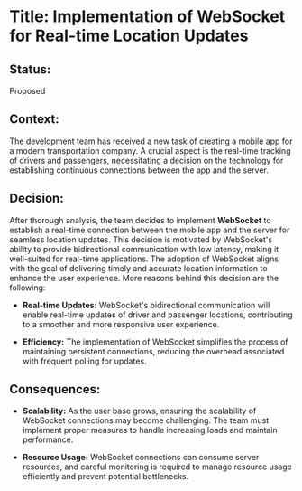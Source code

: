 # Title: Implementation of WebSocket for Real-time Location Updates

## Status: 
Proposed

## Context:
The development team has received a new task of creating a mobile app for a modern transportation company. A crucial aspect is the real-time tracking of drivers and passengers, necessitating a decision on the technology for establishing continuous connections between the app and the server.

## Decision:
After thorough analysis, the team decides to implement **WebSocket** to establish a real-time connection between the mobile app and the server for seamless location updates. This decision is motivated by WebSocket's ability to provide bidirectional communication with low latency, making it well-suited for real-time applications. The adoption of WebSocket aligns with the goal of delivering timely and accurate location information to enhance the user experience. More reasons behind this decision are the following:

- **Real-time Updates:**
  WebSocket's bidirectional communication will enable real-time updates of driver and passenger locations, contributing to a smoother and more responsive user experience.

- **Efficiency:**
  The implementation of WebSocket simplifies the process of maintaining persistent connections, reducing the overhead associated with frequent polling for updates.

## Consequences:

- **Scalability:**
  As the user base grows, ensuring the scalability of WebSocket connections may become challenging. The team must implement proper measures to handle increasing loads and maintain performance.

- **Resource Usage:**
  WebSocket connections can consume server resources, and careful monitoring is required to manage resource usage efficiently and prevent potential bottlenecks.
